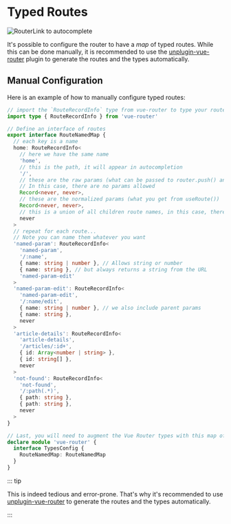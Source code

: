 # Typed Routes <Badge type="tip" text="v4.4.0+" />

![RouterLink to autocomplete](https://user-images.githubusercontent.com/664177/176442066-c4e7fa31-4f06-4690-a49f-ed0fd880dfca.png)

It's possible to configure the router to have a _map_ of typed routes. While this can be done manually, it is recommended to use the [unplugin-vue-router](https://github.com/posva/unplugin-vue-router) plugin to generate the routes and the types automatically.

## Manual Configuration

Here is an example of how to manually configure typed routes:

```ts
// import the `RouteRecordInfo` type from vue-router to type your routes
import type { RouteRecordInfo } from 'vue-router'

// Define an interface of routes
export interface RouteNamedMap {
  // each key is a name
  home: RouteRecordInfo<
    // here we have the same name
    'home',
    // this is the path, it will appear in autocompletion
    '/',
    // these are the raw params (what can be passed to router.push() and RouterLink's "to" prop)
    // In this case, there are no params allowed
    Record<never, never>,
    // these are the normalized params (what you get from useRoute())
    Record<never, never>,
    // this is a union of all children route names, in this case, there are none
    never
  >
  // repeat for each route...
  // Note you can name them whatever you want
  'named-param': RouteRecordInfo<
    'named-param',
    '/:name',
    { name: string | number }, // Allows string or number
    { name: string }, // but always returns a string from the URL
    'named-param-edit'
  >
  'named-param-edit': RouteRecordInfo<
    'named-param-edit',
    '/:name/edit',
    { name: string | number }, // we also include parent params
    { name: string },
    never
  >
  'article-details': RouteRecordInfo<
    'article-details',
    '/articles/:id+',
    { id: Array<number | string> },
    { id: string[] },
    never
  >
  'not-found': RouteRecordInfo<
    'not-found',
    '/:path(.*)',
    { path: string },
    { path: string },
    never
  >
}

// Last, you will need to augment the Vue Router types with this map of routes
declare module 'vue-router' {
  interface TypesConfig {
    RouteNamedMap: RouteNamedMap
  }
}
```

::: tip

This is indeed tedious and error-prone. That's why it's recommended to use [unplugin-vue-router](https://github.com/posva/unplugin-vue-router) to generate the routes and the types automatically.

:::
